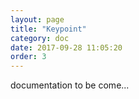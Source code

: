 ```yaml
---
layout: page
title: "Keypoint"
category: doc
date: 2017-09-28 11:05:20
order: 3
---
```


documentation to be come...